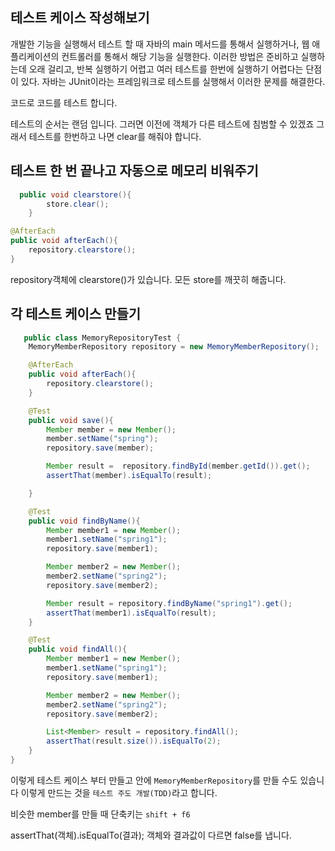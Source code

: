 ## 테스트 케이스 작성해보기

개발한 기능을 실행해서 테스트 할 때 자바의 main 메서드를 통해서 실행하거나, 웹 애플리케이션의 컨트롤러를 통해서 해당 기능을 실행한다. 이러한 방법은 준비하고 실행하는데 오래 걸리고, 반복 실행하기 어렵고 여러 테스트를 한번에 실행하기 어렵다는 단점이 있다. 자바는 JUnit이라는 프레임워크로 테스트를 실행해서 이러한 문제를 해결한다.

코드로 코드를 테스트 합니다.







테스트의 순서는 랜덤 입니다. 그러면 이전에 객체가 다른 테스트에 침범할 수 있겠죠 그래서 테스트를 한번하고 나면 clear를 해줘야 합니다.







## 테스트 한 번 끝나고 자동으로 메모리 비워주기

```java
  public void clearstore(){
        store.clear();
    }
```

```java
@AfterEach
public void afterEach(){
    repository.clearstore();
}
```

repository객체에 clearstore()가 있습니다. 모든 store를 깨끗히 해줍니다.







## 각 테스트 케이스 만들기

```java
   public class MemoryRepositoryTest {
    MemoryMemberRepository repository = new MemoryMemberRepository();

    @AfterEach
    public void afterEach(){
        repository.clearstore();
    }

    @Test
    public void save(){
        Member member = new Member();
        member.setName("spring");
        repository.save(member);

        Member result =  repository.findById(member.getId()).get();
        assertThat(member).isEqualTo(result);

    }

    @Test
    public void findByName(){
        Member member1 = new Member();
        member1.setName("spring1");
        repository.save(member1);

        Member member2 = new Member();
        member2.setName("spring2");
        repository.save(member2);

        Member result = repository.findByName("spring1").get();
        assertThat(member1).isEqualTo(result);
    }

    @Test
    public void findAll(){
        Member member1 = new Member();
        member1.setName("spring1");
        repository.save(member1);

        Member member2 = new Member();
        member2.setName("spring2");
        repository.save(member2);

        List<Member> result = repository.findAll();
        assertThat(result.size()).isEqualTo(2);
    }
}
```

이렇게 테스트 케이스 부터 만들고 안에 `MemoryMemberRepository`를 만들 수도 있습니다 이렇게 만드는 것을 `테스트 주도 개발(TDD)`라고 합니다.

비슷한 member를 만들 때 단축키는 `shift + f6`



assertThat(객체).isEqualTo(결과);
객체와 결과값이 다르면 false를 냅니다.